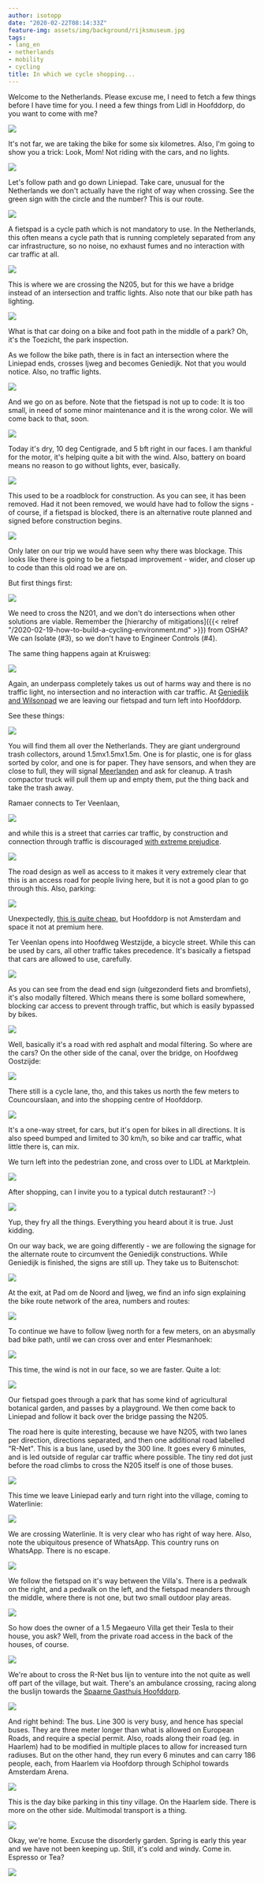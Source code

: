 ```yaml
---
author: isotopp
date: "2020-02-22T08:14:33Z"
feature-img: assets/img/background/rijksmuseum.jpg
tags:
- lang_en
- netherlands
- mobility
- cycling
title: In which we cycle shopping...
---
```

Welcome to the Netherlands. Please excuse me, I need to fetch a few things before I have time for you. I need a few things from Lidl in Hoofddorp, do you want to come with me?

![](/uploads/2020/02/shopping-route.jpg)

It's not far, we are taking the bike for some six kilometres. Also, I'm going to show you a trick: Look, Mom! Not riding with the cars, and no lights.

[![](/uploads/2020/02/shopping-liniepad0.jpg)](https://www.google.com/maps/place/Spieringweg+%26+Liniepad,+2141+EB+Vijfhuizen/@52.3462107,4.6716007,20.48z/data=!4m5!3m4!1s0x47c5e60e7d1dfe7d:0x33dd4942d97522d9!8m2!3d52.3462134!4d4.6716484)

Let's follow path and go down Liniepad. Take care, unusual for the Netherlands we don't actually have the right of way when crossing. See the green sign with the circle and the number? This is our route.

[![](/uploads/2020/02/shopping-liniepad1.jpg)](https://www.google.com/maps/@52.3435576,4.6727783,20.48z)

A fietspad is a cycle path which is not mandatory to use. In the Netherlands, this often means a cycle path that is running completely separated from any car infrastructure, so no noise, no exhaust fumes and no interaction with car traffic at all.

[![](/uploads/2020/02/shopping-driemeeren-bridge.jpg)](https://www.google.com/maps/@52.3386639,4.6737899,19.03z)

This is where we are crossing the N205, but for this we have a bridge instead of an intersection and traffic lights. Also note that our bike path has lighting.

[![](/uploads/2020/02/shopping-driemeeren2.jpg)](https://www.google.com/maps/@52.3341893,4.6747681,18.32z)

What is that car doing on a bike and foot path in the middle of a park? Oh, it's the Toezicht, the park inspection.

As we follow the bike path, there is in fact an intersection where the Liniepad ends, crosses Ijweg and becomes Geniedijk. Not that you would notice. Also, no traffic lights.

[![](/uploads/2020/02/shopping-geniedijk0.jpg)](https://www.google.com/maps/@52.3231814,4.6791906,18.32z)

And we go on as before. Note that the fietspad is not up to code: It is too small, in need of some minor maintenance and it is the wrong color. We will come back to that, soon.

![](/uploads/2020/02/shopping-geniedijk1.jpg)

Today it's dry, 10 deg Centigrade, and 5 bft right in our faces. I am thankful for the motor, it's helping quite a bit with the wind. Also, battery on board means no reason to go without lights, ever, basically.

[![](/uploads/2020/02/shopping-geniedijk2.jpg)](https://www.google.com/maps/@52.3187838,4.6809613,18.32z)

This used to be a roadblock for construction. As you can see, it has been removed. Had it not been removed, we would have had to follow the signs - of course, if a fietspad is blocked, there is an alternative route planned and signed before construction begins.

[![](/uploads/2020/02/shopping-geniedijk3.jpg)](https://www.google.com/maps/@52.3141836,4.6843711,17.27z)

Only later on our trip we would have seen why there was blockage. This looks like there is going to be a fietspad improvement - wider, and closer up to code than this old road we are on.

But first things first:

[![](/uploads/2020/02/shopping-n201.jpg)](https://www.google.com/maps/@52.3141836,4.6843711,17.27z)

We need to cross the N201, and we don't do intersections when other solutions are viable. Remember the 
[hierarchy of mitigations]({{< relref "/2020-02-19-how-to-build-a-cycling-environment.md" >}})
from OSHA? We can Isolate (#3), so we don't have to Engineer Controls (#4).

The same thing happens again at Kruisweg:

![](/uploads/2020/02/shopping-kruisweg.jpg)

Again, an underpass completely takes us out of harms way and there is no traffic light, no intersection and no interaction with car traffic. At [Geniedijk and Wilsonpad](https://www.google.com/maps/place/Geniedijk+%26+Wilsonpad,+2131+BJ+Hoofddorp/@52.3068788,4.6819541,17z/data=!3m1!4b1!4m5!3m4!1s0x47c5e7b2169b7763:0x1903ce7f4d2df711!8m2!3d52.3068788!4d4.6841428) we are leaving our fietspad and turn left into Hoofddorp.

See these things:

[![](/uploads/2020/02/shopping-ramaerstraat.jpg)](https://www.google.com/maps/place/Geniedijk+%26+Wilsonpad,+2131+BJ+Hoofddorp/@52.3068788,4.6819541,17z/data=!3m1!4b1!4m5!3m4!1s0x47c5e7b2169b7763:0x1903ce7f4d2df711!8m2!3d52.3068788!4d4.6841428)

You will find them all over the Netherlands. They are giant underground trash collectors, around 1.5mx1.5mx1.5m. One is for plastic, one is for glass sorted by color, and one is for paper. They have sensors, and when they are close to full, they will signal [Meerlanden](https://www.meerlanden.nl/) and ask for cleanup. A trash compactor truck will pull them up and empty them, put the thing back and take the trash away.

Ramaer connects to Ter Veenlaan,

[![](/uploads/2020/02/shopping-ter-veenlaan.jpg)](https://www.google.com/maps/place/Ter+Veenlaan+%26+Ramaerstraat,+2131+BH+Hoofddorp/@52.307515,4.6840549,17z/data=!3m1!4b1!4m5!3m4!1s0x47c5e7ad8e7d0c6f:0x5c0c7f82e9b6c59e!8m2!3d52.307515!4d4.6862436)

and while this is a street that carries car traffic, by construction and connection through traffic is discouraged [with extreme prejudice](https://en.wikipedia.org/wiki/Summary_execution).

[![](/uploads/2020/02/shopping-ter-veenlaan2.jpg)](https://www.google.com/maps/place/Ter+Veenlaan+%26+Eigenhuisstraat,+2131+WL+Hoofddorp/@52.3065383,4.6862245,19z/data=!3m1!4b1!4m5!3m4!1s0x47c5e7ade8bf3b8f:0x40533320318d9884!8m2!3d52.3065383!4d4.6867717)


The road design as well as access to it makes it very extremely clear that this is an access road for people living here, but it is not a good plan to go through this. Also, parking:

![](/uploads/2020/02/shopping-ter-veenlaan3.jpg)

Unexpectedly, [this is quite cheap](https://haarlemmermeergemeente.nl/taak/parkeren), but Hoofddorp is not Amsterdam and space it not at premium here.

Ter Veenlan opens into Hoofdweg Westzijde, a bicycle street. While this can be used by cars, all other traffic takes precedence. It's basically a fietspad that cars are allowed to use, carefully.

[![](/uploads/2020/02/shopping-hoofdweg-westzijde.jpg)](https://www.google.com/maps/place/Ter+Veenlaan+%26+Hoofdweg+Westzijde,+2132+DH+Hoofddorp/@52.303865,4.6877628,17z/data=!3m1!4b1!4m5!3m4!1s0x47c5e7aec2789dd3:0xa7fc6d62eeed0c4c!8m2!3d52.303865!4d4.6899515)

As you can see from the dead end sign (uitgezonderd fiets and bromfiets), it's also modally filtered. Which means there is some bollard somewhere, blocking car access to prevent through traffic, but which is easily bypassed by bikes.

![](/uploads/2020/02/shopping-hoofdweg-westzijde2.jpg)

Well, basically it's a road with red asphalt and modal filtering. So where are the cars? On the other side of the canal, over the bridge, on Hoofdweg Oostzijde:

[![](/uploads/2020/02/shopping-hoofdweg-ostsijde.jpg)](https://www.google.com/maps/place/Ter+Veenlaan+%26+Hoofdweg+Oostzijde,+2132+DH+Hoofddorp/@52.3036725,4.6881317,17z/data=!3m1!4b1!4m5!3m4!1s0x47c5e7aec355c851:0xe9426c6a869e23f7!8m2!3d52.3036725!4d4.6903204)

There still is a cycle lane, tho, and this takes us north the few meters to Councourslaan, and into the shopping centre of Hoofddorp.

![](/uploads/2020/02/shopping-concourslaan.jpg)

It's a one-way street, for cars, but it's open for bikes in all directions. It is also speed bumped and limited to 30 km/h, so bike and car traffic, what little there is, can mix.

We turn left into the pedestrian zone, and cross over to LIDL at Marktplein.

![](/uploads/2020/02/shopping-lidl.jpg)

After shopping, can I invite you to a typical dutch restaurant? :-)

![](/uploads/2020/02/shopping-febo.jpg)

Yup, they fry all the things. Everything you heard about it is true. Just kidding.

On our way back, we are going differently - we are following the signage for the alternate route to circumvent the Geniedijk constructions. While Geniedijk is finished, the signs are still up. They take us to Buitenschot:

[![](/uploads/2020/02/shopping-buitenschot.jpg)](https://www.google.com/maps/place/Parkeerplaats+Groene+Carr%C3%A9+Zuid+-+Westzijde/@52.313244,4.7009037,17z/data=!3m1!4b1!4m5!3m4!1s0x47c5e783857eec97:0xab8dd27a9710a13c!8m2!3d52.313244!4d4.7028626)

At the exit, at Pad om de Noord and Ijweg, we find an info sign explaining the bike route network of the area, numbers and routes:

[![](/uploads/2020/02/shopping-ijweg1.jpg)](https://www.google.com/maps/search/pad+om+de+noord+and+ijweg/@52.3245634,4.6799518,19.22z)

To continue we have to follow Ijweg north for a few meters, on an abysmally bad bike path, until we can cross over and enter Plesmanhoek:

[![](/uploads/2020/02/shopping-ijweg3.jpg)](https://www.google.com/maps/place/Mysteryland+Camping/@52.3272018,4.6820808,18.87z/data=!4m5!3m4!1s0x47c5e64154e12711:0x258aa12f9501a6f0!8m2!3d52.3273953!4d4.6821509)

This time, the wind is not in our face, so we are faster. Quite a lot:

![](/uploads/2020/02/shopping-plesmanhoek1.jpg)

Our fietspad goes through a park that has some kind of agricultural botanical garden, and passes by a playground. We then come back to Liniepad and follow it back over the bridge passing the N205.

The road here is quite interesting, because we have N205, with two lanes per direction, directions separated, and then one additional road labelled "R-Net". This is a bus lane, used by the 300 line. It goes every 6 minutes, and is led outside of regular car traffic where possible. The tiny red dot just before the road climbs to cross the N205 itself is one of those buses.

[![](/uploads/2020/02/shopping-n205.jpg)](https://www.google.com/maps/@52.3356459,4.6752882,19.04z)

This time we leave Liniepad early and turn right into the village, coming to Waterlinie:

[![](/uploads/2020/02/shopping-waterlinie1.jpg)](https://www.google.com/maps/@52.3435011,4.6731546,19.41z)

We are crossing Waterlinie. It is very clear who has right of way here. Also, note the ubiquitous presence of WhatsApp. This country runs on WhatsApp. There is no escape.

[![](/uploads/2020/02/shopping-waterlinie2.jpg)](https://www.google.com/maps/@52.3435926,4.6743971,19.41z)

We follow the fietspad on it's way between the Villa's. There is a pedwalk on the right, and a pedwalk on the left, and the fietspad meanders through the middle, where there is not one, but two small outdoor play areas.

[![](/uploads/2020/02/shopping-waterlinie3.jpg)](https://www.google.com/maps/place/Citadel+14,+2141+MC+Vijfhuizen/@52.3435885,4.6748634,20.23z/data=!4m5!3m4!1s0x47c5e61278a9dd4f:0x8cdddea91d86d152!8m2!3d52.343587!4d4.6747602)

So how does the owner of a 1.5 Megaeuro Villa get their Tesla to their house, you ask? Well, from the private road access in the back of the houses, of course.

[![](/uploads/2020/02/shopping-waterlinie4.jpg)](https://www.google.com/maps/place/Waterlinie+4,+2141+MA+Vijfhuizen/@52.3447025,4.6766681,19z/data=!4m5!3m4!1s0x47c5e60d71d9c8a5:0xfd38257290a197fd!8m2!3d52.3444133!4d4.6761558)

We're about to cross the R-Net bus lijn to venture into the not quite as well off part of the village, but wait. There's an ambulance crossing, racing along the buslijn towards the [Spaarne Gasthuis Hoofddorp](https://www.google.com/maps/place/Spaarne+Hospital+Hoofddorp/@52.3249369,4.6538161,17z/data=!4m5!3m4!1s0x47c5e62615501753:0x3ce45feaaa9c821d!8m2!3d52.324344!4d4.6536074).

[![](/uploads/2020/02/shopping-vijfhuizen1.jpg)](https://www.google.com/maps/search/vijfhuizen+bus+stop/@52.3443078,4.676534,19.63z)

And right behind: The bus. Line 300 is very busy, and hence has special buses. They are three meter longer than what is allowed on European Roads, and require a special permit. Also, roads along their road (eg. in Haarlem) had to be modified in multiple places to allow for increased turn radiuses. But on the other hand, they run every 6 minutes and can carry 186 people, each, from Haarlem via Hoofdorp through Schiphol towards Amsterdam Arena.

![](/uploads/2020/02/shopping-vijfhuizen2.jpg)

This is the day bike parking in this tiny village. On the Haarlem side. There is more on the other side. Multimodal transport is a thing.

![](/uploads/2020/02/shopping-vijfhuizen3.jpg)

Okay, we're home. Excuse the disorderly garden. Spring is early this year and we have not been keeping up. Still, it's cold and windy. Come in. Espresso or Tea?

![](/uploads/2020/02/shopping-vijfhuizen4.jpg)

